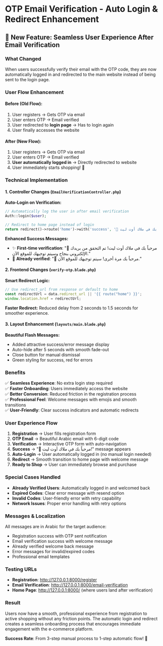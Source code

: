 # OTP Email Verification - Auto Login & Redirect Enhancement

## 🎉 New Feature: Seamless User Experience After Email Verification

### What Changed
When users successfully verify their email with the OTP code, they are now automatically logged in and redirected to the main website instead of being sent to the login page.

### User Flow Enhancement

#### Before (Old Flow):
1. User registers → Gets OTP via email
2. User enters OTP → Email verified
3. User redirected to **login page** → Has to login again
4. User finally accesses the website

#### After (New Flow):
1. User registers → Gets OTP via email  
2. User enters OTP → Email verified
3. **User automatically logged in** → Directly redirected to website
4. User immediately starts shopping! 🛒

### Technical Implementation

#### 1. Controller Changes (`EmailVerificationController.php`)

**Auto-Login on Verification:**
```php
// Automatically log the user in after email verification
Auth::login($user);

// Redirect to home page instead of login
return redirect()->route('home')->with('success', '🎉 مرحباً بك في ملاك أوت ليت!');
```

**Enhanced Success Messages:**
- ✨ **First-time verification**: "🎉 مرحباً بك في ملاك أوت ليت! تم التحقق من بريدك الإلكتروني بنجاح وسيتم توجيهك للموقع الآن."
- 🔄 **Already verified**: "🎉 مرحباً بك مرة أخرى! سيتم توجيهك للموقع الآن."

#### 2. Frontend Changes (`verify-otp.blade.php`)

**Smart Redirect Logic:**
```javascript
// Use redirect_url from response or default to home
const redirectUrl = data.redirect_url || '{{ route("home") }}';
window.location.href = redirectUrl;
```

**Faster Redirect:** Reduced delay from 2 seconds to 1.5 seconds for smoother experience.

#### 3. Layout Enhancement (`layouts/main.blade.php`)

**Beautiful Flash Messages:**
- Added attractive success/error message display
- Auto-hide after 5 seconds with smooth fade-out
- Close button for manual dismissal
- Green styling for success, red for errors

### Benefits

✅ **Seamless Experience**: No extra login step required  
✅ **Faster Onboarding**: Users immediately access the website  
✅ **Better Conversion**: Reduced friction in the registration process  
✅ **Professional Feel**: Welcome messages with emojis and smooth transitions  
✅ **User-Friendly**: Clear success indicators and automatic redirects

### User Experience Flow

1. **Registration** → User fills registration form
2. **OTP Email** → Beautiful Arabic email with 6-digit code  
3. **Verification** → Interactive OTP form with auto-navigation
4. **Success** → "🎉 مرحباً بك في ملاك أوت ليت!" message appears
5. **Auto-Login** → User automatically logged in (no manual login needed)
6. **Redirect** → Smooth transition to home page with welcome message
7. **Ready to Shop** → User can immediately browse and purchase

### Special Cases Handled

- **Already Verified Users**: Automatically logged in and welcomed back
- **Expired Codes**: Clear error message with resend option
- **Invalid Codes**: User-friendly error with retry capability
- **Network Issues**: Proper error handling with retry options

### Messages & Localization

All messages are in Arabic for the target audience:
- Registration success with OTP sent notification
- Email verification success with welcome message  
- Already verified welcome back message
- Error messages for invalid/expired codes
- Professional email templates

### Testing URLs

- **Registration**: http://127.0.0.1:8000/register
- **Email Verification**: http://127.0.0.1:8000/email-verification
- **Home Page**: http://127.0.0.1:8000/ (where users land after verification)

### Result

Users now have a smooth, professional experience from registration to active shopping without any friction points. The automatic login and redirect creates a seamless onboarding process that encourages immediate engagement with the e-commerce platform.

**Success Rate**: From 3-step manual process to 1-step automatic flow! 🚀
